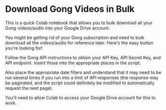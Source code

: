 # Download Gong Videos in Bulk
This is a quick Colab notebook that allows you to bulk download all your Gong videos/audio into your Google Drive account.

You might be getting rid of your Gong subscription and need to bulk download all the videos/audio for reference later. Here's the easy button you're looking for!

Follow the Gong API instructions to obtain your API Key, API Secret Key, and API endpoint. Insert those into the appropriate places in the script.

Also place the appropriate date filters and understand that it may need to be run several times if you run into a limit of API responses (the response may be paginated, and the script could definitely be modified to automatically request the next page).

You'll need to allow Colab to access your Google Drive account for this to work.
